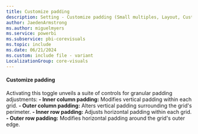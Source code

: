 ```yaml
---
title: Customize padding
description: Setting - Customize padding (Small multiples, Layout, Customize padding)
author: JaedenArmstrong
ms.author: miguelmyers
ms.service: powerbi
ms.subservice: pbi-corevisuals
ms.topic: include
ms.date: 06/21/2024
ms.custom: include file - variant
LocalizationGroup: core-visuals
---
```

#### Customize padding

Activating this toggle unveils a suite of controls for granular padding adjustments:
**- Inner column padding:** Modifies vertical padding within each grid.
**- Outer column padding:** Alters vertical padding surrounding the grid's perimeter.
**- Inner row padding:** Adjusts horizontal padding within each grid.
**- Outer row padding:** Modifies horizontal padding around the grid's outer edge.
